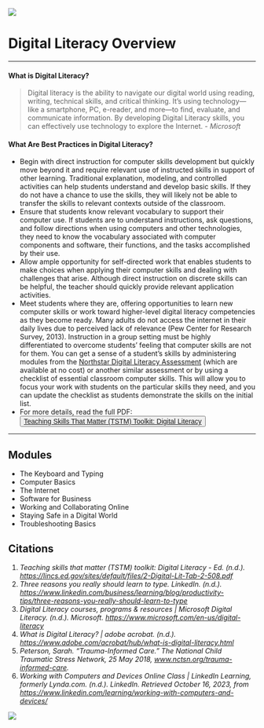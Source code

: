 <img src="../img/keyboard.jpg">

# Digital Literacy Overview
---


#### What is Digital Literacy?
> Digital literacy is the ability to navigate our digital world using reading, writing, technical skills, and critical thinking. It’s using technology—like a smartphone, PC, e-reader, and more—to find, evaluate, and communicate information. By developing Digital Literacy skills, you can  effectively use technology to explore the Internet. *- Microsoft*

#### What Are Best Practices in Digital Literacy?

- Begin with direct instruction for computer skills development but quickly move beyond it and require relevant use of instructed skills in support of other learning. Traditional explanation, modeling, and controlled activities can help students understand and develop basic skills. If they do not have a chance to use the skills, they will likely not be able to transfer the skills to relevant contexts outside of the classroom.
- Ensure that students know relevant vocabulary to support their computer use. If students are to understand instructions, ask questions, and follow directions when using computers and other technologies, they need to know the vocabulary associated with computer components and software, their functions, and the tasks accomplished by their use.
- Allow ample opportunity for self-directed work that enables students to make choices when applying their computer skills and dealing with challenges that arise. Although direct instruction on discrete skills can be helpful, the teacher should quickly provide relevant application activities.
- Meet students where they are, offering opportunities to learn new computer skills or work toward higher-level digital literacy competencies as they become ready. Many adults do not access the internet in their daily lives due to perceived lack of relevance (Pew Center for Research Survey, 2013). Instruction in a group setting must be highly differentiated to overcome students’ feeling that computer skills are not for them. You can get a sense of a student’s skills by administering modules from the [Northstar Digital Literacy Assessment](https://www.digitalliteracyassessment.org) (which are available at no cost) or another similar assessment or by using a checklist of essential classroom computer skills. This will allow you to focus your work with students on the particular skills they need, and you can update the checklist as students demonstrate the skills on the initial list. 
- For more details, read the full PDF: <button style="font-size:1em">[Teaching Skills That Matter (TSTM) Toolkit: Digital Literacy](file/Digital_Lit.pdf) <i class="fa fa-file-pdf-o"></i></button> 



---
## Modules
- The Keyboard and Typing
- Computer Basics
- The Internet
- Software for Business
- Working and Collaborating Online
- Staying Safe in a Digital World
- Troubleshooting Basics


## Citations

1. <cite>Teaching skills that matter (TSTM) toolkit: Digital Literacy - Ed. (n.d.). https://lincs.ed.gov/sites/default/files/2-Digital-Lit-Tab-2-508.pdf 
2. <cite>Three reasons you really should learn to type. LinkedIn. (n.d.). https://www.linkedin.com/business/learning/blog/productivity-tips/three-reasons-you-really-should-learn-to-type </cite>
3. <cite>Digital Literacy courses, programs & resources | Microsoft Digital Literacy. (n.d.). Microsoft. https://www.microsoft.com/en-us/digital-literacy </cite>
4. <cite>What is Digital Literacy? | adobe acrobat. (n.d.). https://www.adobe.com/acrobat/hub/what-is-digital-literacy.html </cite>
5. <cite>Peterson, Sarah. “Trauma-Informed Care.” The National Child Traumatic Stress Network, 25 May 2018, www.nctsn.org/trauma-informed-care. </cite>
6. <cite>Working with Computers and Devices Online Class | LinkedIn Learning, formerly Lynda.com. (n.d.). LinkedIn. Retrieved October 16, 2023, from https://www.linkedin.com/learning/working-with-computers-and-devices/ </cite>

<img src="../img/digital_literacy_skills.png">



